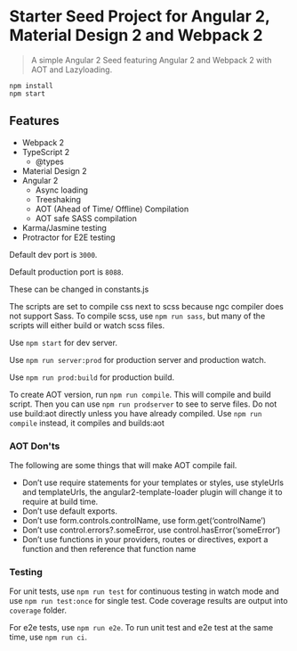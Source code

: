 # Starter Seed Project for Angular 2, Material Design 2 and Webpack 2
> A simple Angular 2 Seed featuring Angular 2 and Webpack 2 with AOT and Lazyloading.

```
npm install
npm start
```

## Features
* Webpack 2
* TypeScript 2
  * @types
* Material Design 2
* Angular 2
  * Async loading
  * Treeshaking
  * AOT (Ahead of Time/ Offline) Compilation
  * AOT safe SASS compilation
* Karma/Jasmine testing
* Protractor for E2E testing

Default dev port is `3000`.

Default production port is `8088`.

These can be changed in constants.js

The scripts are set to compile css next to scss because ngc compiler does not support Sass.
To compile scss, use `npm run sass`, but many of the scripts will either build or watch scss files.

Use `npm start` for dev server.

Use `npm run server:prod` for production server and production watch.

Use `npm run prod:build` for production build.


To create AOT version, run `npm run compile`. This will compile and build script.
Then you can use `npm run prodserver` to see to serve files.
Do not use build:aot directly unless you have already compiled.
Use `npm run compile` instead, it compiles and builds:aot

### AOT  Don'ts
The following are some things that will make AOT compile fail.
- Don’t use require statements for your templates or styles, use styleUrls and templateUrls, 
the angular2-template-loader plugin will change it to require at build time.
- Don’t use default exports.
- Don’t use form.controls.controlName, use form.get(‘controlName’)
- Don’t use control.errors?.someError, use control.hasError(‘someError’)
- Don’t use functions in your providers, routes or directives, export a function and then reference that function name

### Testing
For unit tests, use `npm run test` for continuous testing in watch mode and use
`npm run test:once` for single test. Code coverage results are output into `coverage` folder.

For e2e tests, use `npm run e2e`. To run unit test and e2e test at the same time, use `npm run ci`.
